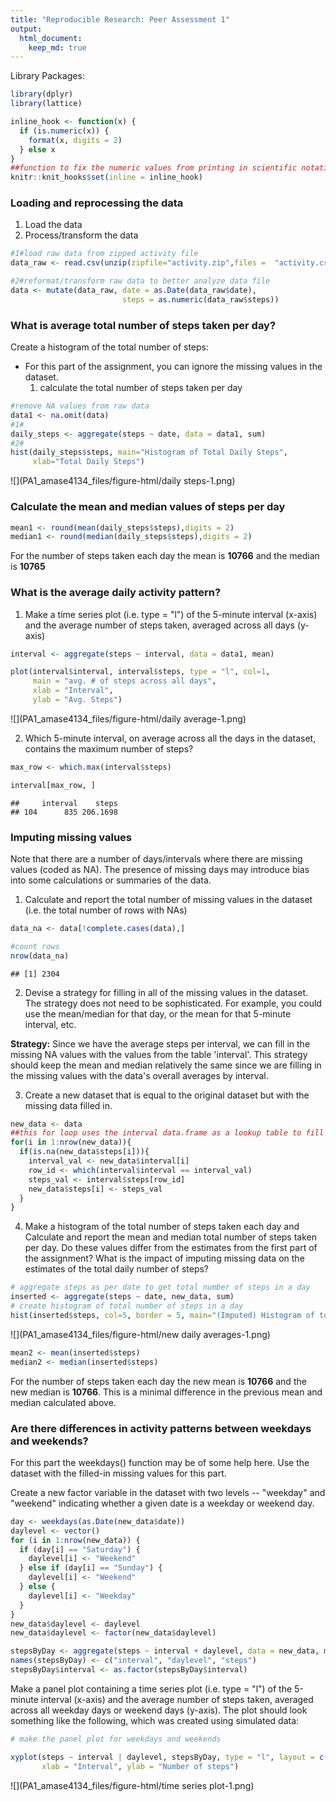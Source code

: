 ```yaml
---
title: "Reproducible Research: Peer Assessment 1"
output: 
  html_document:
    keep_md: true
---
```

Library Packages:  

```r
library(dplyr)
library(lattice)
```

```r
inline_hook <- function(x) {
  if (is.numeric(x)) {
    format(x, digits = 2)
  } else x
}
##function to fix the numeric values from printing in scientific notation
knitr::knit_hooks$set(inline = inline_hook)
```
### Loading and reprocessing the data ###    
  1. Load the data    
  2. Process/transform the data   


```r
#1#load raw data from zipped activity file
data_raw <- read.csv(unzip(zipfile="activity.zip",files =  "activity.csv"))

#2#reformat/transform raw data to better analyze data file
data <- mutate(data_raw, date = as.Date(data_raw$date),
                         steps = as.numeric(data_raw$steps))
```
### What is average total number of steps taken per day? ###  
Create a histogram of the total number of steps:  
  - For this part of the assignment, you can ignore the missing values in the dataset.  
    1. calculate the total number of steps taken per day  

```r
#remove NA values from raw data
data1 <- na.omit(data)
#1#
daily_steps <- aggregate(steps ~ date, data = data1, sum)
#2# 
hist(daily_steps$steps, main="Histogram of Total Daily Steps", 
     xlab="Total Daily Steps")
```

![](PA1_amase4134_files/figure-html/daily steps-1.png)<!-- -->

### Calculate the mean and median values of steps per day ###  

```r
mean1 <- round(mean(daily_steps$steps),digits = 2)
median1 <- round(median(daily_steps$steps),digits = 2)
```
For the number of steps taken each day the mean is **10766** and the median is **10765**

### What is the average daily activity pattern? ###  
  1. Make a time series plot (i.e. type = "l") of the 5-minute interval (x-axis) and the average number of steps taken, averaged across all days (y-axis)  
  

```r
interval <- aggregate(steps ~ interval, data = data1, mean)

plot(interval$interval, interval$steps, type = "l", col=1,
     main = "avg. # of steps across all days",
     xlab = "Interval",
     ylab = "Avg. Steps")
```

![](PA1_amase4134_files/figure-html/daily average-1.png)<!-- -->

  2. Which 5-minute interval, on average across all the days in the dataset, contains the maximum number of steps?  

```r
max_row <- which.max(interval$steps)

interval[max_row, ]
```

```
##     interval    steps
## 104      835 206.1698
```

### Imputing missing values ###  
Note that there are a number of days/intervals where there are missing values (coded as NA). The presence of missing days may introduce bias into some calculations or summaries of the data.  

  1. Calculate and report the total number of missing values in the dataset (i.e. the total number of rows with NAs)  

```r
data_na <- data[!complete.cases(data),]

#count rows
nrow(data_na)
```

```
## [1] 2304
```

  2. Devise a strategy for filling in all of the missing values in the dataset. The strategy does not need to be sophisticated. For example, you could use the mean/median for that day, or the mean for that 5-minute interval, etc.  

**Strategy:** Since we have the average steps per interval, we can fill in the missing NA values with the values from the table 'interval'. This strategy should keep the mean and median relatively the same since we are filling in the missing values with the data's overall averages by interval.   

  3. Create a new dataset that is equal to the original dataset but with the missing data filled in.  




```r
new_data <- data
##this for loop uses the interval data.frame as a lookup table to fill in NA values related to the specific interval.
for(i in 1:nrow(new_data)){
  if(is.na(new_data$steps[i])){
    interval_val <- new_data$interval[i]
    row_id <- which(interval$interval == interval_val)
    steps_val <- interval$steps[row_id]
    new_data$steps[i] <- steps_val
  }
}
```


  4. Make a histogram of the total number of steps taken each day and Calculate and report the mean and median total number of steps taken per day. Do these values differ from the estimates from the first part of the assignment? What is the impact of imputing missing data on the estimates of the total daily number of steps?  

```r
# aggregate steps as per date to get total number of steps in a day
inserted <- aggregate(steps ~ date, new_data, sum)
# create histogram of total number of steps in a day
hist(inserted$steps, col=5, border = 5, main="(Imputed) Histogram of total number of steps per day", xlab="Total number of steps in a day")
```

![](PA1_amase4134_files/figure-html/new daily averages-1.png)<!-- -->

```r
mean2 <- mean(inserted$steps)
median2 <- median(inserted$steps)
```
For the number of steps taken each day the new mean is **10766** and the new median is **10766**. This is a minimal difference in the previous mean and median calculated above.

###  Are there differences in activity patterns between weekdays and weekends? ###  
For this part the weekdays() function may be of some help here. Use the dataset with the filled-in missing values for this part.  


Create a new factor variable in the dataset with two levels -- "weekday" and "weekend" indicating whether a given date is a weekday or weekend day.  

```r
day <- weekdays(as.Date(new_data$date))
daylevel <- vector()
for (i in 1:nrow(new_data)) {
  if (day[i] == "Saturday") {
    daylevel[i] <- "Weekend"
  } else if (day[i] == "Sunday") {
    daylevel[i] <- "Weekend"
  } else {
    daylevel[i] <- "Weekday"
  }
}
new_data$daylevel <- daylevel
new_data$daylevel <- factor(new_data$daylevel)

stepsByDay <- aggregate(steps ~ interval + daylevel, data = new_data, mean)
names(stepsByDay) <- c("interval", "daylevel", "steps")
stepsByDay$interval <- as.factor(stepsByDay$interval)
```

Make a panel plot containing a time series plot (i.e. type = "l") of the 5-minute interval (x-axis) and the average number of steps taken, averaged across all weekday days or weekend days (y-axis). The plot should look something like the following, which was created using simulated data:  

```r
# make the panel plot for weekdays and weekends

xyplot(steps ~ interval | daylevel, stepsByDay, type = "l", layout = c(1, 2), 
       xlab = "Interval", ylab = "Number of steps")
```

![](PA1_amase4134_files/figure-html/time series plot-1.png)<!-- -->


